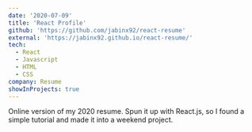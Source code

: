 ```yaml
---
date: '2020-07-09'
title: 'React Profile'
github: 'https://github.com/jabinx92/react-resume'
external: 'https://jabinx92.github.io/react-resume/'
tech:
  - React
  - Javascript
  - HTML
  - CSS
company: Resume
showInProjects: true
---
```


Online version of my 2020 resume. Spun it up with React.js, so I found a simple tutorial and made it into a weekend project.
